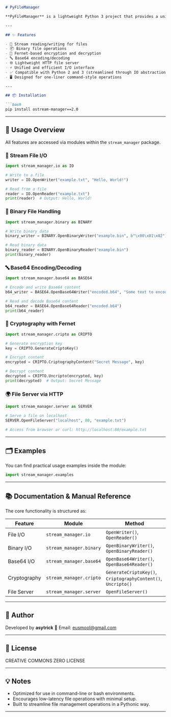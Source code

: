 ````markdown
# PyFileManager

**PyFileManager** is a lightweight Python 3 project that provides a unified interface for managing file operations through a simple, command-line-style programming model. It integrates functionality such as binary file handling, base64 encoding/decoding, cryptography (via Fernet), and lightweight socket-based file serving—all wrapped in a minimal, modular Python package.

---

## ✨ Features

- 📁 Stream reading/writing for files
- 📦 Binary file operations
- 🔐 Fernet-based encryption and decryption
- 🔤 Base64 encoding/decoding
- 🌐 Lightweight HTTP file server
- ⚡ Unified and efficient I/O interface
- ✅ Compatible with Python 2 and 3 (streamlined through IO abstraction)
- 🖥️ Designed for one-liner command-style operations

---

## 📦 Installation

```bash
pip install ostream-manager==2.0
````

---

## 🧰 Usage Overview

All features are accessed via modules within the `stream_manager` package.

### 📄 Stream File I/O

```python
import stream_manager.io as IO

# Write to a file
writer = IO.OpenWriter("example.txt", "Hello, World!")

# Read from a file
reader = IO.OpenReader("example.txt")
print(reader)  # Output: Hello, World!
```

### 💾 Binary File Handling

```python
import stream_manager.binary as BINARY

# Write binary data
binary_writer = BINARY.OpenBinaryWriter("example.bin", b"\x00\x01\x02")

# Read binary data
binary_reader = BINARY.OpenBinaryReader("example.bin")
print(binary_reader)
```

### 🔤 Base64 Encoding/Decoding

```python
import stream_manager.base64 as BASE64

# Encode and write Base64 content
b64_writer = BASE64.OpenBase64Writer("encoded.b64", "Some text to encode")

# Read and decode Base64 content
b64_reader = BASE64.OpenBase64Reader("encoded.b64")
print(b64_reader)
```

### 🔐 Cryptography with Fernet

```python
import stream_manager.cripto as CRIPTO

# Generate encryption key
key = CRIPTO.GenerateCriptoKey()

# Encrypt content
encrypted = CRIPTO.CriptographyContent("Secret Message", key)

# Decrypt content
decrypted = CRIPTO.Uncripto(encrypted, key)
print(decrypted)  # Output: Secret Message
```

### 🌍 File Server via HTTP

```python
import stream_manager.server as SERVER

# Serve a file on localhost
SERVER.OpenFileServer("localhost", 80, "example.txt")

# Access from browser or curl: http://localhost:80/example.txt
```

---

## 🗂 Examples

You can find practical usage examples inside the module:

```python
import stream_manager.examples
```

---

## 📚 Documentation & Manual Reference

The core functionality is structured as:

| Feature      | Module                  | Method                                                       |
| ------------ | ----------------------- | ------------------------------------------------------------ |
| File I/O     | `stream_manager.io`     | `OpenWriter()`, `OpenReader()`                               |
| Binary I/O   | `stream_manager.binary` | `OpenBinaryWriter()`, `OpenBinaryReader()`                   |
| Base64 I/O   | `stream_manager.base64` | `OpenBase64Writer()`, `OpenBase64Reader()`                   |
| Cryptography | `stream_manager.cripto` | `GenerateCriptoKey()`, `CriptographyContent()`, `Uncripto()` |
| File Server  | `stream_manager.server` | `OpenFileServer()`                                           |

---

## 👤 Author

Developed by **asytrick**
📧 Email: [eusmool@gmail.com](mailto:eusmool@gmail.com)

---

## 📖 License

CREATIVE COMMONS ZERO LICENSE

---

## 💡 Notes

* Optimized for use in command-line or bash environments.
* Encourages low-latency file operations with minimal setup.
* Built to streamline file management operations in a Pythonic way.

---
